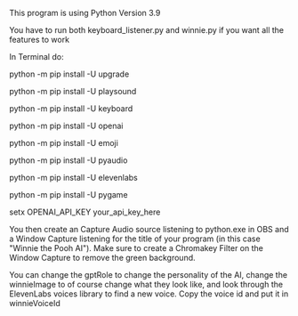 This program is using Python Version 3.9

You have to run both keyboard_listener.py and winnie.py if you want all the features to work

In Terminal do:

python -m pip install -U upgrade

python -m pip install -U playsound

python -m pip install -U keyboard

python -m pip install -U openai

python -m pip install -U emoji

python -m pip install -U pyaudio

python -m pip install -U elevenlabs

python -m pip install -U pygame

setx OPENAI_API_KEY your_api_key_here

You then create an Capture Audio source listening to python.exe in OBS and a Window Capture listening for the title of your program (in this case "Winnie the Pooh AI"). Make sure to create a Chromakey Filter on the Window Capture to remove the green background.

You can change the gptRole to change the personality of the AI, change the winnieImage to of course change what they look like, and look through the ElevenLabs voices library to find a new voice. Copy the voice id and put it in winnieVoiceId
